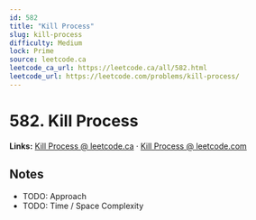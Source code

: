 ```yaml
--- 
id: 582
title: "Kill Process"
slug: kill-process
difficulty: Medium
lock: Prime
source: leetcode.ca
leetcode_ca_url: https://leetcode.ca/all/582.html
leetcode_url: https://leetcode.com/problems/kill-process/
---
```


# 582. Kill Process

**Links:** [Kill Process @ leetcode.ca](https://leetcode.ca/all/582.html) · [Kill Process @ leetcode.com](https://leetcode.com/problems/kill-process/)

## Notes
- TODO: Approach
- TODO: Time / Space Complexity
